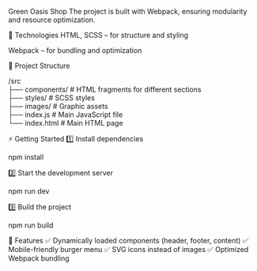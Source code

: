 Green Oasis Shop
The project is built with Webpack, ensuring modularity and resource optimization.

🚀 Technologies
HTML, SCSS – for structure and styling

Webpack – for bundling and optimization

📂 Project Structure

/src  
 ├── components/    # HTML fragments for different sections  
 ├── styles/        # SCSS styles  
 ├── images/        # Graphic assets  
 ├── index.js       # Main JavaScript file  
 └── index.html     # Main HTML page  
 
⚡ Getting Started
1️⃣ Install dependencies

npm install

2️⃣ Start the development server

npm run dev

3️⃣ Build the project

npm run build

📌 Features
✅ Dynamically loaded components (header, footer, content)
✅ Mobile-friendly burger menu
✅ SVG icons instead of images
✅ Optimized Webpack bundling
